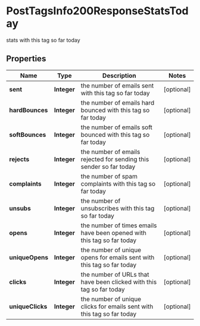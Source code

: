 

# PostTagsInfo200ResponseStatsToday

stats with this tag so far today

## Properties

| Name | Type | Description | Notes |
|------------ | ------------- | ------------- | -------------|
|**sent** | **Integer** | the number of emails sent with this tag so far today |  [optional] |
|**hardBounces** | **Integer** | the number of emails hard bounced with this tag so far today |  [optional] |
|**softBounces** | **Integer** | the number of emails soft bounced with this tag so far today |  [optional] |
|**rejects** | **Integer** | the number of emails rejected for sending this sender so far today |  [optional] |
|**complaints** | **Integer** | the number of spam complaints with this tag so far today |  [optional] |
|**unsubs** | **Integer** | the number of unsubscribes with this tag so far today |  [optional] |
|**opens** | **Integer** | the number of times emails have been opened with this tag so far today |  [optional] |
|**uniqueOpens** | **Integer** | the number of unique opens for emails sent with this tag so far today |  [optional] |
|**clicks** | **Integer** | the number of URLs that have been clicked with this tag so far today |  [optional] |
|**uniqueClicks** | **Integer** | the number of unique clicks for emails sent with this tag so far today |  [optional] |




